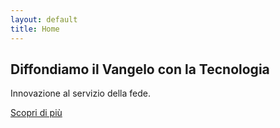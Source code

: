 ```yaml
---
layout: default
title: Home
---
```

<section class="hero">
    <h1>Diffondiamo il Vangelo con la Tecnologia</h1>
    <p>Innovazione al servizio della fede.</p>
    <a href="/about" class="btn">Scopri di più</a>
</section>
